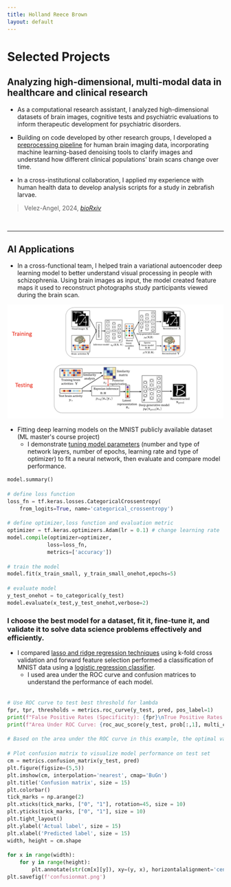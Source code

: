 ```yaml
---
title: Holland Reece Brown
layout: default
---
```



# Selected Projects
## Analyzing high-dimensional, multi-modal data in healthcare and clinical research
- As a computational research assistant, I analyzed high-dimensional datasets of brain images, cognitive tests and psychiatric evaluations to inform therapeutic development for psychiatric disorders.

- Building on code developed by other research groups, I developed a [preprocessing pipeline](https://github.com/holland-reece/SE-fMRI-Pipeline-magnitude-fieldmaps) for human brain imaging data, incorporating machine learning-based denoising tools to clarify images and understand how different clinical populations' brain scans change over time.

- In a cross-institutional collaboration, I applied my experience with human health data to develop analysis scripts for a study in zebrafish larvae.
> Velez-Angel, 2024, [*bioRxiv*](https://doi.org/10.1101/2025.02.07.637118)
<br>

---

## AI Applications
- In a cross-functional team, I helped train a variational autoencoder deep learning model to better understand visual processing in people with schizophrenia. Using brain images as input, the model created feature maps it used to reconstruct photographs study participants viewed during the brain scan.

<img src="images/vae_results.png" alt="VAE" width="600">

- Fitting deep learning models on the MNIST publicly available dataset (ML master's course project)
    - I demonstrate [tuning model parameters](https://github.com/holland-reece/neural-network-fitting-demo) (number and type of network layers, number of epochs, learning rate and type of optimizer) to fit a neural network, then evaluate and compare model performance.

```python
model.summary()

# define loss function
loss_fn = tf.keras.losses.CategoricalCrossentropy(
    from_logits=True, name='categorical_crossentropy')

# define optimizer,loss function and evaluation metric
optimizer = tf.keras.optimizers.Adam(lr = 0.1) # change learning rate
model.compile(optimizer=optimizer,
             loss=loss_fn,
             metrics=['accuracy'])

# train the model
model.fit(x_train_small, y_train_small_onehot,epochs=5)

# evaluate model
y_test_onehot = to_categorical(y_test)
model.evaluate(x_test,y_test_onehot,verbose=2)
```

### I choose the best model for a dataset, fit it, fine-tune it, and validate it to solve data science problems effectively and efficiently.

- I compared [lasso and ridge regression techniques](https://github.com/holland-reece/ridge-vs-lasso-reg) using k-fold cross validation and forward feature selection performed a classification of MNIST data using a [logistic regression classifier](https://github.com/holland-reece/logreg-classifier-MNIST-demo).
    - I used area under the ROC curve and confusion matrices to understand the performance of each model.

```python

# Use ROC curve to test best threshold for lambda
fpr, tpr, thresholds = metrics.roc_curve(y_test, pred, pos_label=1)
print(f"False Positive Rates (Specificity): {fpr}\nTrue Positive Rates (Sensitivity): {tpr}\nThresholds: {thresholds}\n")
print(f"Area Under ROC Curve: {roc_auc_score(y_test, prob[:,1], multi_class='ovr')}\n")

# Based on the area under the ROC curve in this example, the optimal value for lambda = 1.
     
# Plot confusion matrix to visualize model performance on test set
cm = metrics.confusion_matrix(y_test, pred)
plt.figure(figsize=(5,5))
plt.imshow(cm, interpolation='nearest', cmap='BuGn')
plt.title('Confusion matrix', size = 15)
plt.colorbar()
tick_marks = np.arange(2)
plt.xticks(tick_marks, ["0", "1"], rotation=45, size = 10)
plt.yticks(tick_marks, ["0", "1"], size = 10)
plt.tight_layout()
plt.ylabel('Actual label', size = 15)
plt.xlabel('Predicted label', size = 15)
width, height = cm.shape

for x in range(width):
    for y in range(height):
        plt.annotate(str(cm[x][y]), xy=(y, x), horizontalalignment='center', verticalalignment='center')
plt.savefig(f'confusionmat.png')
```
